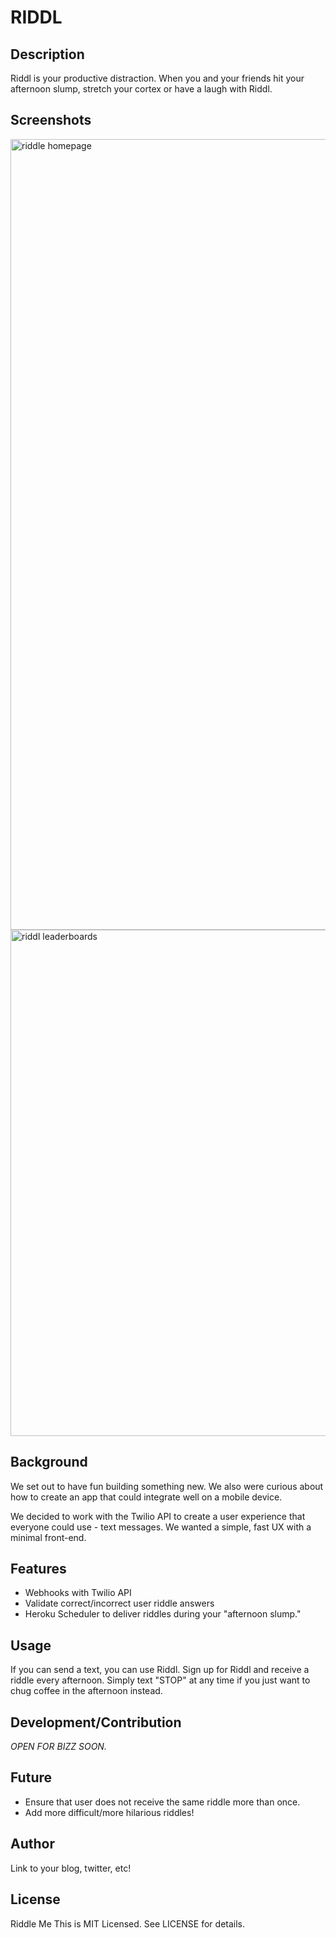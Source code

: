 # RIDDL

## Description

Riddl is your productive distraction. When you and your friends hit your afternoon slump, stretch your cortex or have a laugh with Riddl.

## Screenshots

<img width="1265" alt="riddle homepage" src="https://cloud.githubusercontent.com/assets/10355200/10135759/837814ee-65be-11e5-98dc-faac195bd0b3.png">
<img width="810" alt="riddl leaderboards" src="https://cloud.githubusercontent.com/assets/10355200/10136064/7190c97c-65c0-11e5-86b7-951378c942fc.png">

## Background

We set out to have fun building something new. We also were curious about how to create an app that could integrate well on a mobile device.

We decided to work with the Twilio API to create a user experience that everyone could use - text messages. We wanted a simple, fast UX with a minimal front-end.

## Features

* Webhooks with Twilio API
* Validate correct/incorrect user riddle answers
* Heroku Scheduler to deliver riddles during your "afternoon slump."

## Usage

If you can send a text, you can use Riddl. Sign up for Riddl and receive a riddle every afternoon. Simply text "STOP" at any time if you just want to chug coffee in the afternoon instead.

## Development/Contribution

*OPEN FOR BIZZ SOON.*

## Future

* Ensure that user does not receive the same riddle more than once.
* Add more difficult/more hilarious riddles!

## Author

Link to your blog, twitter, etc!

## License

Riddle Me This is MIT Licensed. See LICENSE for details.
